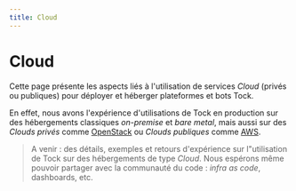 ```yaml
---
title: Cloud
---
```


# Cloud

Cette page présente les aspects liés à l'utilisation de services _Cloud_ (privés ou publiques) pour déployer 
et héberger plateformes et bots Tock.

En effet, nous avons l'expérience d'utilisations de Tock en production sur des hébergements classiques _on-premise_ 
et _bare metal_, mais aussi sur des _Clouds privés_ comme [OpenStack](https://www.openstack.org/) ou _Clouds publiques_ 
comme [AWS](https://aws.amazon.com/).

> A venir : des détails, exemples et retours d'expérience sur l"utilisation de Tock sur des hébergements 
>de type _Cloud_. Nous espérons même pouvoir partager avec la communauté du code : _infra as code_, dashboards, etc.